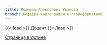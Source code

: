 ```yaml
---
title: Людмила Алексеевна Ушакова
branch: Кафедра картографии и геоинформатики
---
```


{{< lead >}} Доцент {{< /lead >}}



[Страница в Истине](https://istina.msu.ru/workers/431188)
